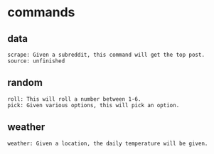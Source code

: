 # commands

## data
    scrape: Given a subreddit, this command will get the top post.
    source: unfinished
    
## random
    roll: This will roll a number between 1-6.
    pick: Given various options, this will pick an option.

## weather
    weather: Given a location, the daily temperature will be given.